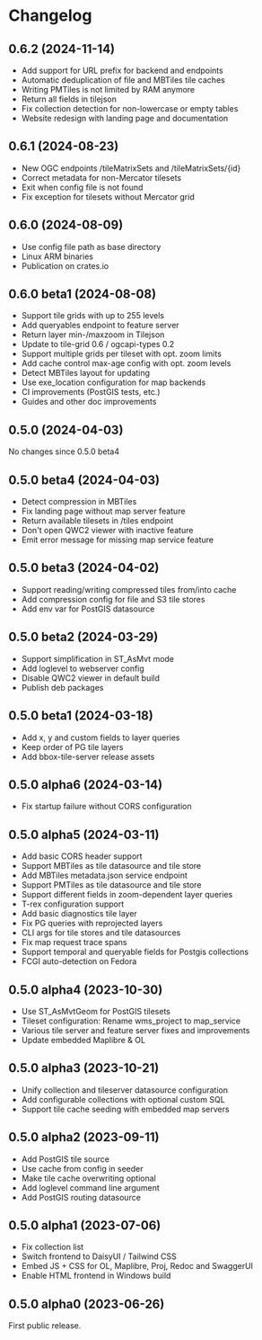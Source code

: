 # Changelog

## 0.6.2 (2024-11-14)

* Add support for URL prefix for backend and endpoints
* Automatic deduplication of file and MBTiles tile caches
* Writing PMTiles is not limited by RAM anymore
* Return all fields in tilejson
* Fix collection detection for non-lowercase or empty tables
* Website redesign with landing page and documentation

## 0.6.1 (2024-08-23)

* New OGC endpoints /tileMatrixSets and /tileMatrixSets/{id}
* Correct metadata for non-Mercator tilesets
* Exit when config file is not found
* Fix exception for tilesets without Mercator grid

## 0.6.0 (2024-08-09)

* Use config file path as base directory
* Linux ARM binaries
* Publication on crates.io

## 0.6.0 beta1 (2024-08-08)

* Support tile grids with up to 255 levels
* Add queryables endpoint to feature server
* Return layer min-/maxzoom in Tilejson
* Update to tile-grid 0.6 / ogcapi-types 0.2
* Support multiple grids per tileset with opt. zoom limits
* Add cache control max-age config with opt. zoom levels
* Detect MBTiles layout for updating
* Use exe_location configuration for map backends
* CI improvements (PostGIS tests, etc.)
* Guides and other doc improvements

## 0.5.0 (2024-04-03)

No changes since 0.5.0 beta4

## 0.5.0 beta4 (2024-04-03)

* Detect compression in MBTiles
* Fix landing page without map server feature
* Return available tilesets in /tiles endpoint
* Don't open QWC2 viewer with inactive feature
* Emit error message for missing map service feature

## 0.5.0 beta3 (2024-04-02)

* Support reading/writing compressed tiles from/into cache
* Add compression config for file and S3 tile stores
* Add env var for PostGIS datasource

## 0.5.0 beta2 (2024-03-29)

* Support simplification in ST_AsMvt mode
* Add loglevel to webserver config
* Disable QWC2 viewer in default build
* Publish deb packages

## 0.5.0 beta1 (2024-03-18)

* Add x, y and custom fields to layer queries
* Keep order of PG tile layers
* Add bbox-tile-server release assets

## 0.5.0 alpha6 (2024-03-14)

* Fix startup failure without CORS configuration

## 0.5.0 alpha5 (2024-03-11)

* Add basic CORS header support
* Support MBTiles as tile datasource and tile store
* Add MBTiles metadata.json service endpoint
* Support PMTiles as tile datasource and tile store
* Support different fields in zoom-dependent layer queries
* T-rex configuration support
* Add basic diagnostics tile layer
* Fix PG queries with reprojected layers
* CLI args for tile stores and tile datasources
* Fix map request trace spans
* Support temporal and queryable fields for Postgis collections
* FCGI auto-detection on Fedora

## 0.5.0 alpha4 (2023-10-30)

* Use ST_AsMvtGeom for PostGIS tilesets
* Tileset configuration: Rename wms_project to map_service
* Various tile server and feature server fixes and improvements
* Update embedded Maplibre & OL

## 0.5.0 alpha3 (2023-10-21)

* Unify collection and tileserver datasource configuration
* Add configurable collections with optional custom SQL
* Support tile cache seeding with embedded map servers

## 0.5.0 alpha2 (2023-09-11)

* Add PostGIS tile source
* Use cache from config in seeder
* Make tile cache overwriting optional
* Add loglevel command line argument
* Add PostGIS routing datasource

## 0.5.0 alpha1 (2023-07-06)

* Fix collection list
* Switch frontend to DaisyUI / Tailwind CSS
* Embed JS + CSS for OL, Maplibre, Proj, Redoc and SwaggerUI
* Enable HTML frontend in Windows build

## 0.5.0 alpha0 (2023-06-26)

First public release.

